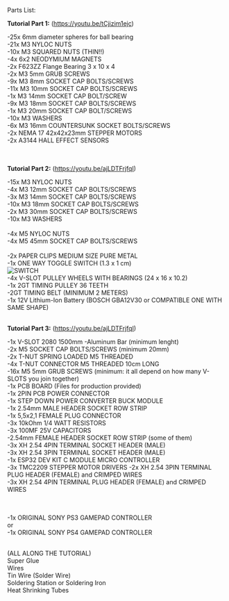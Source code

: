 Parts List:</br>

**Tutorial Part 1:**  (https://youtu.be/tCjizim1ejc)</br>

-25x 6mm diameter spheres for ball bearing</br>
-21x M3 NYLOC NUTS</br>
-10x M3 SQUARED NUTS (THIN!!)</br>
-4x 6x2 NEODYMIUM MAGNETS</br>
-2x  F623ZZ Flange Bearing  3 x 10 x 4</br>
-2x M3 5mm GRUB SCREWS</br>
-9x M3 8mm SOCKET CAP BOLTS/SCREWS</br>
-11x M3 10mm SOCKET CAP BOLTS/SCREWS</br>
-1x M3 14mm SOCKET CAP BOLT/SCREW</br>
-9x M3 18mm SOCKET CAP BOLTS/SCREWS</br>
-1x M3 20mm SOCKET CAP BOLT/SCREWS</br>
-10x M3 WASHERS</br>
-6x M3 16mm COUNTERSUNK SOCKET BOLTS/SCREWS</br>
-2x NEMA 17 42x42x23mm STEPPER MOTORS</br>
-2x A3144 HALL EFFECT SENSORS</br>
</br></br>


**Tutorial Part 2:**  (https://youtu.be/ajLDTFrjfqI)</br>

-15x M3 NYLOC NUTS</br>
-4x M3 12mm SOCKET CAP BOLTS/SCREWS</br>
-3x M3 14mm SOCKET CAP BOLTS/SCREWS</br>
-10x M3 18mm SOCKET CAP BOLTS/SCREWS</br>
-2x M3 30mm SOCKET CAP BOLTS/SCREWS</br>
-10x M3 WASHERS</br></br>
-4x M5 NYLOC NUTS</br>
-4x M5 45mm SOCKET CAP BOLTS/SCREWS</br></br>
-2x PAPER CLIPS MEDIUM SIZE PURE METAL</br>
-1x ONE WAY TOGGLE SWITCH (1.3 x 1 cm)</br>
![SWITCH](http://www.christmasvillages.it/shared/switchb.jpg)</br>
-4x V-SLOT PULLEY WHEELS WITH BEARINGS (24 x 16 x 10.2)</br>
-1x 2GT TIMING PULLEY 36 TEETH</br>
-2GT TIMING BELT (MINIMUM 2 METERS)</br>
-1x 12V Lithium-Ion Battery (BOSCH GBA12V30 or COMPATIBLE ONE WITH SAME SHAPE)</br></br>


**Tutorial Part 3:**  (https://youtu.be/ajLDTFrjfqI)</br>

-1x V-SLOT 2080 1500mm -Aluminum Bar (minimum lenght)</br>
-2x M5 SOCKET CAP BOLTS/SCREWS (minimum 20mm)</br>
-2x T-NUT SPRING LOADED M5 THREADED</br>
-4x T-NUT CONNECTOR M5 THREADED 10cm LONG</br>
-16x M5 5mm GRUB SCREWS (minimum: it all depend on how many V-SLOTS you join together)</br>
-1x PCB BOARD (Files for production provided)</br>
-1x 2PIN PCB POWER CONNECTOR</br>
-1x STEP DOWN POWER CONVERTER BUCK MODULE</br>
-1x 2.54mm MALE HEADER SOCKET ROW STRIP</br>
-1x 5,5x2,1 FEMALE PLUG CONNECTOR</br>
-3x 10kOhm 1/4 WATT RESISTORS</br>
-3x 100MF 25V CAPACITORS</br>
-2.54mm FEMALE HEADER SOCKET ROW STRIP (some of them)</br>
-3x XH 2.54 4PIN TERMINAL SOCKET HEADER (MALE)</br>
-3x XH 2.54 3PIN TERMINAL SOCKET HEADER (MALE)</br>
-1x ESP32 DEV KIT C MODULE MICRO CONTROLLER</br>
-3x TMC2209 STEPPER MOTOR DRIVERS
-2x XH 2.54 3PIN TERMINAL PLUG HEADER (FEMALE) and CRIMPED WIRES</br>
-3x XH 2.54 4PIN TERMINAL PLUG HEADER (FEMALE) and CRIMPED WIRES</br></br></br>

-1x ORIGINAL SONY PS3 GAMEPAD CONTROLLER</br>
or</br>
-1x ORIGINAL SONY PS4 GAMEPAD CONTROLLER</br></br> 

 

(ALL ALONG THE TUTORIAL)</br>
Super Glue</br>
Wires</br>
Tin Wire (Solder Wire)</br>
Soldering Station or Soldering Iron</br>
Heat Shrinking Tubes</br>
